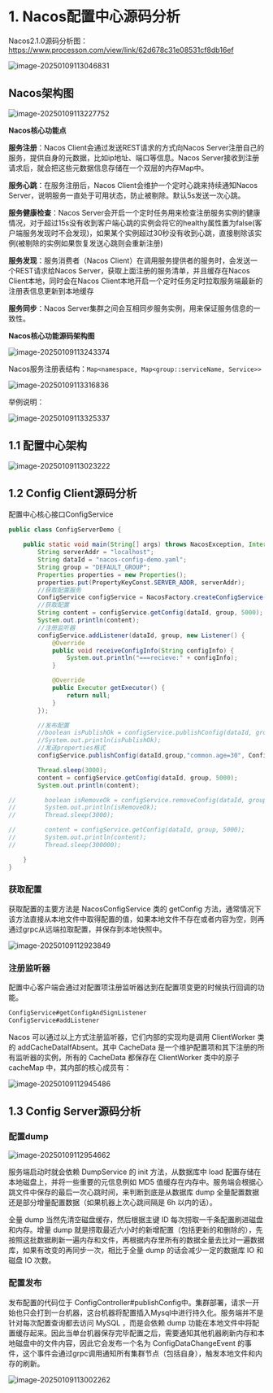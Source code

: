 # **1. Nacos配置中心源码分析**

Nacos2.1.0源码分析图：https://www.processon.com/view/link/62d678c31e08531cf8db16ef

![image-20250109113046831](https://blog-1304855543.cos.ap-guangzhou.myqcloud.com/blog/202501091130368.png)

## **Nacos架构图**

![image-20250109113227752](https://blog-1304855543.cos.ap-guangzhou.myqcloud.com/blog/202501091132828.png)

**Nacos核心功能点**

**服务注册**：Nacos Client会通过发送REST请求的方式向Nacos Server注册自己的服务，提供自身的元数据，比如ip地址、端口等信息。Nacos Server接收到注册请求后，就会把这些元数据信息存储在一个双层的内存Map中。 

**服务心跳**：在服务注册后，Nacos Client会维护一个定时心跳来持续通知Nacos Server，说明服务一直处于可用状态，防止被剔除。默认5s发送一次心跳。

**服务健康检查**：Nacos Server会开启一个定时任务用来检查注册服务实例的健康情况，对于超过15s没有收到客户端心跳的实例会将它的healthy属性置为false(客户端服务发现时不会发现)，如果某个实例超过30秒没有收到心跳，直接剔除该实例(被剔除的实例如果恢复发送心跳则会重新注册)

**服务发现**：服务消费者（Nacos Client）在调用服务提供者的服务时，会发送一个REST请求给Nacos Server，获取上面注册的服务清单，并且缓存在Nacos Client本地，同时会在Nacos Client本地开启一个定时任务定时拉取服务端最新的注册表信息更新到本地缓存

**服务同步**：Nacos Server集群之间会互相同步服务实例，用来保证服务信息的一致性。

**Nacos核心功能源码架构图**

![image-20250109113243374](https://blog-1304855543.cos.ap-guangzhou.myqcloud.com/blog/202501091132705.png)

Nacos服务注册表结构：`Map<namespace, Map<group::serviceName, Service>>`

![image-20250109113316836](https://blog-1304855543.cos.ap-guangzhou.myqcloud.com/blog/202501091133898.png)

举例说明：

![image-20250109113325337](https://blog-1304855543.cos.ap-guangzhou.myqcloud.com/blog/202501091133388.png)

## **1.1 配置中心架构**

![image-20250109113023222](https://blog-1304855543.cos.ap-guangzhou.myqcloud.com/blog/202501091130270.png)

## **1.2 Config Client源码分析**

配置中心核心接口ConfigService

```java
public class ConfigServerDemo {

    public static void main(String[] args) throws NacosException, InterruptedException {
        String serverAddr = "localhost";
        String dataId = "nacos-config-demo.yaml";
        String group = "DEFAULT_GROUP";
        Properties properties = new Properties();
        properties.put(PropertyKeyConst.SERVER_ADDR, serverAddr);
        //获取配置服务
        ConfigService configService = NacosFactory.createConfigService(properties);
        //获取配置
        String content = configService.getConfig(dataId, group, 5000);
        System.out.println(content);
        //注册监听器
        configService.addListener(dataId, group, new Listener() {
            @Override
            public void receiveConfigInfo(String configInfo) {
                System.out.println("===recieve:" + configInfo);
            }

            @Override
            public Executor getExecutor() {
                return null;
            }
        });

        //发布配置
        //boolean isPublishOk = configService.publishConfig(dataId, group, "content");
        //System.out.println(isPublishOk);
        //发送properties格式
        configService.publishConfig(dataId,group,"common.age=30", ConfigType.PROPERTIES.getType());

        Thread.sleep(3000);
        content = configService.getConfig(dataId, group, 5000);
        System.out.println(content);

//        boolean isRemoveOk = configService.removeConfig(dataId, group);
//        System.out.println(isRemoveOk);
//        Thread.sleep(3000);

//        content = configService.getConfig(dataId, group, 5000);
//        System.out.println(content);
//        Thread.sleep(300000);

    }
}
```

### **获取配置**

获取配置的主要方法是 NacosConfigService 类的 getConfig 方法，通常情况下该方法直接从本地文件中取得配置的值，如果本地文件不存在或者内容为空，则再通过grpc从远端拉取配置，并保存到本地快照中。

![image-20250109112923849](https://blog-1304855543.cos.ap-guangzhou.myqcloud.com/blog/202501091129892.png)

### **注册监听器**

配置中心客户端会通过对配置项注册监听器达到在配置项变更的时候执行回调的功能。

```java
ConfigService#getConfigAndSignListener
ConfigService#addListener
```

Nacos 可以通过以上方式注册监听器，它们内部的实现均是调用 ClientWorker 类的 addCacheDataIfAbsent。其中 CacheData 是一个维护配置项和其下注册的所有监听器的实例，所有的 CacheData 都保存在 ClientWorker 类中的原子 cacheMap 中，其内部的核心成员有：

![image-20250109112945486](https://blog-1304855543.cos.ap-guangzhou.myqcloud.com/blog/202501091129524.png)

## **1.3 Config Server源码分析**

###  **配置dump**

![image-20250109112954662](https://blog-1304855543.cos.ap-guangzhou.myqcloud.com/blog/202501091129696.png)

服务端启动时就会依赖 DumpService 的 init 方法，从数据库中 load 配置存储在本地磁盘上，并将一些重要的元信息例如 MD5 值缓存在内存中。服务端会根据心跳文件中保存的最后一次心跳时间，来判断到底是从数据库 dump 全量配置数据还是部分增量配置数据（如果机器上次心跳间隔是 6h 以内的话）。

全量 dump 当然先清空磁盘缓存，然后根据主键 ID 每次捞取一千条配置刷进磁盘和内存。增量 dump 就是捞取最近六小时的新增配置（包括更新的和删除的），先按照这批数据刷新一遍内存和文件，再根据内存里所有的数据全量去比对一遍数据库，如果有改变的再同步一次，相比于全量 dump 的话会减少一定的数据库 IO 和磁盘 IO 次数。

### **配置发布**

发布配置的代码位于 ConfigController#publishConfig中。集群部署，请求一开始也只会打到一台机器，这台机器将配置插入Mysql中进行持久化。服务端并不是针对每次配置查询都去访问 MySQL ，而是会依赖 dump 功能在本地文件中将配置缓存起来。因此当单台机器保存完毕配置之后，需要通知其他机器刷新内存和本地磁盘中的文件内容，因此它会发布一个名为 ConfigDataChangeEvent 的事件，这个事件会通过grpc调用通知所有集群节点（包括自身），触发本地文件和内存的刷新。

![image-20250109113002262](https://blog-1304855543.cos.ap-guangzhou.myqcloud.com/blog/202501091130312.png)